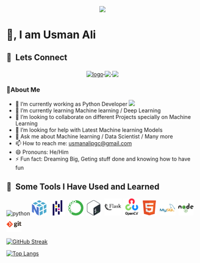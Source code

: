 
<p align="center">
  <img src="https://capsule-render.vercel.app/api?text=Hey Everyone!🕹️&animation=fadeIn&type=waving&color=gradient&height=100"/>
</p>
<h1>👋, I am Usman Ali </h1>
<h2> 🚀 &nbsp;Lets Connect</h2>
<p align="middle">
<a href="https://www.linkedin.com/in/usmanali07/"
   <p align="middle">
  <img height="50" src="https://www.freepnglogos.com/uploads/linkedin-in-logo-png-1.png"  alt="logo" align="middle">
</a>
<a href="https://twitter.com/Usmanali07_" >
  <img height="50" src="https://www.freepnglogos.com/uploads/twitter-logo-png/twitter-logo-vector-png-clipart-1.png" align="middle">
</a>
<a href="https://www.instagram.com/usmanali07_/">
  <img height="50" src="https://user-images.githubusercontent.com/46517096/166974368-9798f39f-1f46-499c-b14e-81f0a3f83a06.png" align="middle">
</a>
</p>

<h3> 🚀About Me</h3>

- 🔭 I’m currently working as Python Developer <img src="https://media.giphy.com/media/M9gbBd9nbDrOTu1Mqx/giphy.gif" width="100"/>
- 🌱 I’m currently learning Machine learning / Deep Learning
- 👯 I’m looking to collaborate on different Projects specially on Machine Learning
- 🤔 I’m looking for help with Latest Machine learning Models 
- 💬 Ask me about Machine learning / Data Scientist / Many more
- 📫 How to reach me: usmanalipgc@gmail.com
- 😄 Pronouns: He/Him
- ⚡ Fun fact: Dreaming Big, Geting stuff done and knowing how to have fun


<h2> 🚀 &nbsp;Some Tools I Have Used and Learned</h2>
<p align="middle">

  <div>
   <img src="https://cdn3.iconfinder.com/data/icons/logos-and-brands-adobe/512/267_Python-512.png" alt="python" width="45" height="45"/>
    <img src="https://github.com/devicons/devicon/blob/master/icons/numpy/numpy-original.svg" title="Numpy" alt="HTML" width="40" height="40"/>&nbsp;
    <img src="https://github.com/devicons/devicon/blob/master/icons/pandas/pandas-original.svg" title="Pandas" alt="HTML" width="40" height="40"/>&nbsp;
     <img src="https://github.com/devicons/devicon/blob/master/icons/anaconda/anaconda-original.svg" title="Anaconda" alt="HTML" width="40" height="40"/>&nbsp;
    <img src="https://github.com/devicons/devicon/blob/master/icons/bash/bash-original.svg" title="Bash" alt="HTML" width="40" height="40"/>&nbsp;
    <img src="https://github.com/devicons/devicon/blob/master/icons/flask/flask-original-wordmark.svg" alt="Flask" width="45" height="45"/>
    <img src="https://github.com/devicons/devicon/blob/master/icons/opencv/opencv-original-wordmark.svg" alt="Flask" width="45" height="45"/>
  <img src="https://github.com/devicons/devicon/blob/master/icons/html5/html5-original.svg" title="HTML5" alt="HTML" width="40" height="40"/>&nbsp;
  <img src="https://github.com/devicons/devicon/blob/master/icons/mysql/mysql-original-wordmark.svg" title="MySQL"  alt="MySQL" width="40" height="40"/>&nbsp;
  <img src="https://github.com/devicons/devicon/blob/master/icons/nodejs/nodejs-original-wordmark.svg" title="NodeJS" alt="NodeJS" width="40" height="40"/>&nbsp;
  <img src="https://github.com/devicons/devicon/blob/master/icons/git/git-original-wordmark.svg" title="Git" **alt="Git" width="40" height="40"/>
</div>



[![GitHub Streak](http://github-readme-streak-stats.herokuapp.com?user=usmanali07&theme=dark&background=000000)](https://git.io/streak-stats)



[![Top Langs](https://github-readme-stats.vercel.app/api/top-langs/?username=usmanali07&layout=compact&theme=vision-friendly-dark)](https://github.com/anuraghazra/github-readme-stats)


